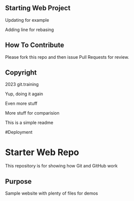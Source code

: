 ## Starting Web Project
Updating for example

Adding line for rebasing

## How To Contribute
Please fork this repo and then issue Pull Requests for review.

## Copyright
2023 git.training


Yup, doing it again


Even more stuff


More stuff for comparision


This is a simple readme

#Deployment

# Starter Web Repo

This repository is for showing how Git and GitHub work

## Purpose

Sample website with plenty of files for demos
